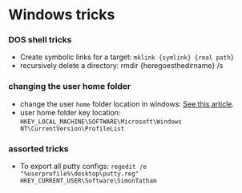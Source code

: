 Windows tricks
==============

### DOS shell tricks

* Create symbolic links for a target: `mklink {symlink} {real path}`
* recursively delete a directory: rmdir {heregoesthedirname} /s

### changing the user home folder

* change the user `home` folder location in windows: [See this article][1].
* user home folder key location: `HKEY_LOCAL_MACHINE\SOFTWARE\Microsoft\Windows NT\CurrentVersion\ProfileList`

### assorted tricks

* To export all putty configs: `regedit /e "%userprofile%\desktop\putty.reg" HKEY_CURRENT_USER\Software\SimonTatham`

[1]: <http://www.sevenforums.com/tutorials/87555-user-profile-change-default-location.html>
